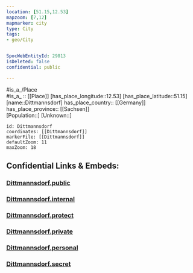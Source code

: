 ```yaml
---
location: [51.15,12.53] 
mapzoom: [7,12] 
mapmarker: city 
type: City
tags:
- geo/City


SpocWebEntityId: 29813
isDeleted: false
confidential: public

---
```

#is_a_/Place  
#is_a_ :: [[Place]] 
[has_place_longitude::12.53] 
[has_place_latitude::51.15] 
[name::Dittmannsdorf] 
has_place_country:: [[Germany]]  
has_place_province:: [[Sachsen]]  
[Population::] 
[Unknown::] 


```leaflet
id: Dittmannsdorf
coordinates: [[Dittmannsdorf]] 
markerFile: [[Dittmannsdorf]] 
defaultZoom: 11 
maxZoom: 18
```


## Confidential Links & Embeds: 

### [Dittmannsdorf.public](/_public/\Earth\Continent\Europe\Europe~Central\Germany\Germany~East\Sachsen\counties~Sachsen\Leipzig\cities~Leipzig\Kitzscher\CityDittmannsdorf.public.md) 

### [Dittmannsdorf.internal](/_internal/\Earth\Continent\Europe\Europe~Central\Germany\Germany~East\Sachsen\counties~Sachsen\Leipzig\cities~Leipzig\Kitzscher\CityDittmannsdorf.internal.md) 

### [Dittmannsdorf.protect](/_protect/\Earth\Continent\Europe\Europe~Central\Germany\Germany~East\Sachsen\counties~Sachsen\Leipzig\cities~Leipzig\Kitzscher\CityDittmannsdorf.protect.md) 

### [Dittmannsdorf.private](/_private/\Earth\Continent\Europe\Europe~Central\Germany\Germany~East\Sachsen\counties~Sachsen\Leipzig\cities~Leipzig\Kitzscher\CityDittmannsdorf.private.md) 

### [Dittmannsdorf.personal](/_personal/\Earth\Continent\Europe\Europe~Central\Germany\Germany~East\Sachsen\counties~Sachsen\Leipzig\cities~Leipzig\Kitzscher\CityDittmannsdorf.personal.md) 

### [Dittmannsdorf.secret](/_secret/\Earth\Continent\Europe\Europe~Central\Germany\Germany~East\Sachsen\counties~Sachsen\Leipzig\cities~Leipzig\Kitzscher\CityDittmannsdorf.secret.md)

